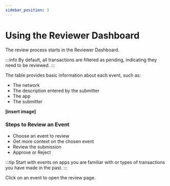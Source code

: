 ```yaml
---
sidebar_position: 3
---
```


# Using the Reviewer Dashboard

The review process starts in the Reviewer Dashboard.

:::info
By default, all transactions are filtered as pending, indicating they need to be reviewed.
:::

The table provides basic information about each event, such as:
- The network
- The description entered by the submitter
- The app
- The submitter

**[insert image]**

### Steps to Review an Event

- Choose an event to review
- Get more context on the chosen event
- Review the submission
- Approve or Reject

:::tip
Start with events on apps you are familiar with or types of transactions you have made in the past.
:::

Click on an event to open the review page.
